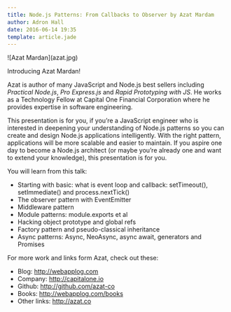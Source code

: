 ```yaml
---
title: Node.js Patterns: From Callbacks to Observer by Azat Mardam
author: Adron Hall
date: 2016-06-14 19:35
template: article.jade
---
```

<div class="image float-right">
    ![Azat Mardan](azat.jpg)
</div>

Introducing Azat Mardan!

Azat is author of many JavaScript and Node.js best sellers including *Practical Node.js*, *Pro Express.js* and *Rapid Prototyping with JS*. He works as a Technology Fellow at Capital One Financial Corporation where he provides expertise in software engineering.

<span class="more"></span>

This presentation is for you, if you’re a JavaScript engineer who is interested in deepening your understanding of Node.js patterns so you can create and design Node.js applications intelligently. With the right pattern, applications will be more scalable and easier to maintain. If you aspire one day to become a Node.js architect (or maybe you’re already one and want to extend your knowledge), this presentation is for you.

You will learn from this talk:
* Starting with basic: what is event loop and callback: setTimeout(), setImmediate() and process.nextTick()
* The observer pattern with EventEmitter
* Middleware pattern
* Module patterns: module.exports et al
* Hacking object prototype and global refs
* Factory pattern and pseudo-classical inheritance
* Async patterns: Async, NeoAsync, async await, generators and Promises

For more work and links form Azat, check out these:

* Blog: http://webapplog.com
* Company: http://capitalone.io
* Github: http://github.com/azat-co
* Books: http://webapplog.com/books
* Other links: http://azat.co
